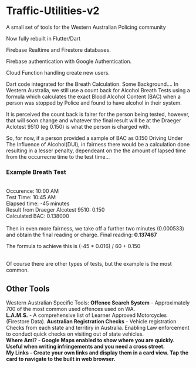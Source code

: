 # Traffic-Utilities-v2
A small set of tools for the Western Australian Policing community

Now fully rebuilt in Flutter/Dart

Firebase Realtime and Firestore databases. 

Firebase authentication with Google Authentication. 

Cloud Function handling create new users. 

Dart code integrated for the Breath Calculation. Some Background....
In Western Australia, we still use a count back for Alcohol Breath Tests using a formula which calculates the exact Blood Alcohol Content (BAC) when a person was stopped by Police and found to have alcohol in their system.

It is perceived the count back is fairer for the person being tested, however, that will soon change and whatever the final result will be at the Draeger Aclotest 9510 (eg 0.150) is what the person is charged with.

So, for now, if a person provided a sample of BAC as 0.150 Driving Under The Influence of Alcohol(DUI), in fairness there would be a calculation done resulting in a lesser penalty, dependeant on the the amount of lapsed time from the occurrecne time to the test time...

<h3>Example Breath Test</h3><br>
Occurence: 10:00 AM<br>
Test Time: 10:45 AM<br>
Elapsed time: -45 minutes<br>
Result from Draeger Alcotest 9510: 0.150<br>
Calculated BAC: 0.138000<br><br>
Then in even more fairness, we take off a further two minutes (0.000533) and obtain the final reading or charge.
Final reading: <b>0.137467</b><br>

The formula to achieve this is (-45 * 0.016) / 60 + 0.150<br><br>

Of course there are other types of tests, but the example is the most common.

<h2>Other Tools</h2>
Western Australian Specific Tools:
<b>Offence Search System</b> - Approximately 700 of the most common used offences used on WA.<br>
<b>L.A.M.S.</B> - A comprehensive list of Learner Approved Motorcycles (Firestore Data).
<b>Australian Registration Checks</b> - Vehicle registration Checks from each state and territiry in Australia. Enabling Law enforcement to conduct quick checks on visiting out of state vehicles.<br>
<b>Where AmI?</> - Google Maps enabled to show where you are quickly. Useful when writing infringements and you need a cross street.<br>
<b>My Links</b> - Create your own links and display them in a card view. Tap the card to navigate to the built in web browser.</br>
